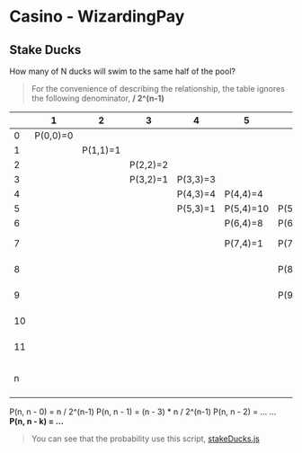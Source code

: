 # Casino - WizardingPay

## Stake Ducks

How many of N ducks will swim to the same half of the pool?

> For the convenience of describing the relationship, the table ignores the following denominator, **/ 2^(n-1)**

|     | 1        | 2        | 3        | 4        | 5         | 6         | n-6        | n-5           | n-4           | n-3           | n-2          | n-1              | n        |
|-----|----------|----------|----------|----------|-----------|-----------|------------|---------------|---------------|---------------|--------------|------------------|----------|
| 0   | P(0,0)=0 |          |          |          |           |           |            |               |               |               |              |                  |          |
| 1   |          | P(1,1)=1 |          |          |           |           |            |               |               |               |              |                  |          |
| 2   |          |          | P(2,2)=2 |          |           |           |            |               |               |               |              |                  |          |
| 3   |          |          | P(3,2)=1 | P(3,3)=3 |           |           |            |               |               |               |              |                  |          |
| 4   |          |          |          | P(4,3)=4 | P(4,4)=4  |           |            |               |               |               |              |                  |          |
| 5   |          |          |          | P(5,3)=1 | P(5,4)=10 | P(5,5)=5  |            |               |               |               |              |                  |          |
| 6   |          |          |          |          | P(6,4)=8  | P(6,5)=18 | P(6,6)=6   |               |               |               |              |                  |          |
| 7   |          |          |          |          | P(7,4)=1  | P(7,5)=28 | P(7,6)=28  | P(7,n-5)=7    |               |               |              |                  |          |
| 8   |          |          |          |          |           | P(8,5)=16 | P(8,6)=64  | P(8,n-5)=40   | P(8,n-4)=8    |               |              |                  |          |
| 9   |          |          |          |          |           | P(9,5)=1  | P(9,6)=75  | P(9,n-5)=117  | P(9,n-4)=54   | P(9,n-3)=9    |              |                  |          |
| 10  |          |          |          |          |           |           | P(10,6)=32 | P(10,n-5)=210 | P(10,n-4)=190 | P(10,n-3)=70  | P(10,n-2)=10 |                  |          |
| 11  |          |          |          |          |           |           | P(11,6)=1  | P(11,n-5)=198 | P(11,n-4)=440 | P(11,n-3)=286 | P(11,n-2)=88 | P(11,n-1)=11     |          |
| n   |          |          |          |          |           |           |            | P(n,n-5)=     | P(n,n-4)=     | P(n,n-3)=     | P(n,n-2)=    | P(n,n-1)=(n-3)*n | P(n,n)=n |

P(n, n - 0) = n / 2^(n-1)
P(n, n - 1) = (n - 3) * n / 2^(n-1)
P(n, n - 2) = ...
...
**P(n, n - k) = ...**

> You can see that the probability use this script, [stakeDucks.js](./test/stakeDucks.js)
